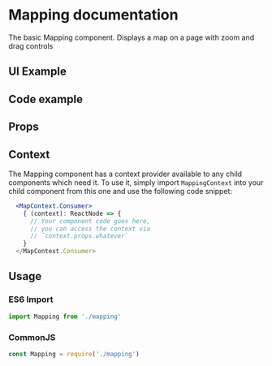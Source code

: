 # Mapping documentation

The basic Mapping component. Displays a map on a page with zoom and drag controls

## UI Example

<!-- STORY -->

## Code example

<!-- SOURCE -->

## Props

<!-- PROPS -->

## Context

The Mapping component has a context provider available to any child components which need it. To use it, simply import `MappingContext` into your child component from this one and use the following code snippet:

```jsx
  <MapContext.Consumer>
    { (context): ReactNode => {
      // Your component code goes here, 
      // you can access the context via 
      // `context.props.whatever`
    }
  </MapContext.Consumer>
```    

## Usage

### ES6 Import
```js
import Mapping from './mapping'
```

### CommonJS

```js
const Mapping = require('./mapping')